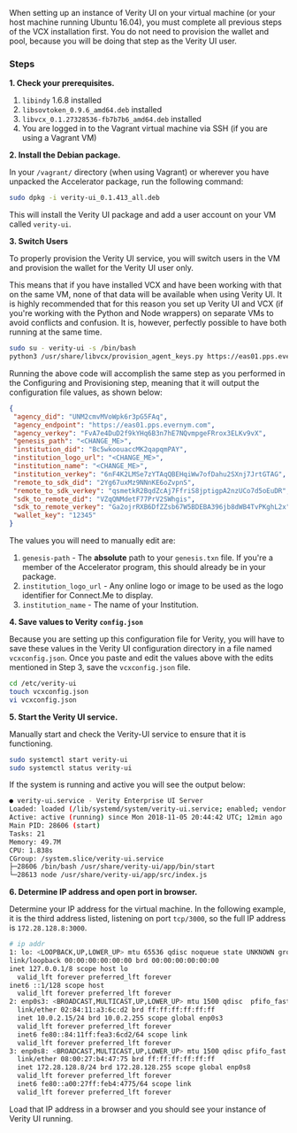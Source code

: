 When setting up an instance of Verity UI on your virtual machine (or your host machine running Ubuntu 16.04), you must complete all previous steps of the VCX installation first. You do not need to provision the wallet and pool, because you will be doing that step as the Verity UI user.

### Steps

**1. Check your prerequisites.**

1. `libindy` 1.6.8 installed
2. `libsovtoken_0.9.6_amd64.deb` installed
3. `libvcx_0.1.27328536-fb7b7b6_amd64.deb` installed
4. You are logged in to the Vagrant virtual machine via SSH (if you are using a Vagrant VM)

**2. Install the Debian package.**

In your `/vagrant/` directory (when using Vagrant) or wherever you have unpacked the Accelerator package, run the following command:

```bash
sudo dpkg -i verity-ui_0.1.413_all.deb
```

This will install the Verity UI package and add a user account on your VM called `verity-ui`.

**3. Switch Users**

To properly provision the Verity UI service, you will switch users in the VM and provision the wallet for the Verity UI user only.

This means that if you have installed VCX and have been working with that on the same VM, none of that data will be available when using Verity UI. It is highly recommended that for this reason you set up Verity UI and VCX (if you're working with the Python and Node wrappers) on separate VMs to avoid conflicts and confusion. It is, however, perfectly possible to have both running at the same time.

```bash
sudo su - verity-ui -s /bin/bash
python3 /usr/share/libvcx/provision_agent_keys.py https://eas01.pps.evernym.com 12345
```

Running the above code will accomplish the same step as you performed in the Configuring and Provisioning step,  <!--Where is this step?--> meaning that it will output the configuration file values, as shown below:

 ```json
{
  "agency_did": "UNM2cmvMVoWpk6r3pG5FAq",
  "agency_endpoint": "https://eas01.pps.evernym.com",
  "agency_verkey": "FvA7e4DuD2f9kYHq6B3n7hE7NQvmpgeFRrox3ELKv9vX",
  "genesis_path": "<CHANGE_ME>",
  "institution_did": "Bc5wkoouaccMK2qapqmPAY",
  "institution_logo_url": "<CHANGE_ME>",
  "institution_name": "<CHANGE_ME>",
  "institution_verkey": "6nF4K2LMSe7zYTAqQBEHqiWw7ofDahu2SXnj7JrtGTAG",
  "remote_to_sdk_did": "2Yg67uxMz9NNnKE6oZvpnS",
  "remote_to_sdk_verkey": "qsmetkR2BqdZcAj7FfriS8jptigpA2nzUCo7d5oEuDR",
  "sdk_to_remote_did": "VZqQNMdetF77PrV2SWhgis",
  "sdk_to_remote_verkey": "Ga2ojrRXB6DfZZsb67W5BDEBA396jb8dWB4TvPKghL2x",
  "wallet_key": "12345"
}
```
The values you will need to manually edit are:

1. `genesis-path` - The **absolute** path to your `genesis.txn` file. If you're a member of the Accelerator program, this should already be in your package.
2. `institution_logo_url` - Any online logo or image to be used as the logo identifier for Connect.Me to display.
3. `institution_name` - The name of your Institution.

**4. Save values to Verity `config.json`**

Because you are setting up this configuration file for Verity, you will have to save these values in the Verity UI configuration directory in a file named `vcxconfig.json`. Once you paste and edit the values above with the edits mentioned in Step 3, save the `vcxconfig.json` file.

```bash
cd /etc/verity-ui
touch vcxconfig.json
vi vcxconfig.json
```

**5. Start the Verity UI service.**

Manually start and check the Verity-UI service to ensure that it is functioning.

```bash
sudo systemctl start verity-ui
sudo systemctl status verity-ui
```

If the system is running and active you will see the output below:

```bash
● verity-ui.service - Verity Enterprise UI Server
Loaded: loaded (/lib/systemd/system/verity-ui.service; enabled; vendor preset: enabled)
Active: active (running) since Mon 2018-11-05 20:44:42 UTC; 12min ago
Main PID: 28606 (start)
Tasks: 21
Memory: 49.7M
CPU: 1.838s
CGroup: /system.slice/verity-ui.service
├─28606 /bin/bash /usr/share/verity-ui/app/bin/start
└─28613 node /usr/share/verity-ui/app/src/index.js
```

**6. Determine IP address and open port in browser.**

Determine your IP address for the virtual machine. In the following example, it is the third address listed, listening on port `tcp/3000`, so the full IP address is `172.28.128.8:3000`. <!--How do we know that it's the third address-->

```bash
# ip addr
1: lo: <LOOPBACK,UP,LOWER_UP> mtu 65536 qdisc noqueue state UNKNOWN group default qlen 1
link/loopback 00:00:00:00:00:00 brd 00:00:00:00:00:00
inet 127.0.0.1/8 scope host lo
  valid_lft forever preferred_lft forever
inet6 ::1/128 scope host
  valid_lft forever preferred_lft forever
2: enp0s3: <BROADCAST,MULTICAST,UP,LOWER_UP> mtu 1500 qdisc  pfifo_fast state UP group default qlen 1000
  link/ether 02:84:11:a3:6c:d2 brd ff:ff:ff:ff:ff:ff
  inet 10.0.2.15/24 brd 10.0.2.255 scope global enp0s3
  valid_lft forever preferred_lft forever
  inet6 fe80::84:11ff:fea3:6cd2/64 scope link
  valid_lft forever preferred_lft forever
3: enp0s8: <BROADCAST,MULTICAST,UP,LOWER_UP> mtu 1500 qdisc pfifo_fast state UP group default qlen 1000
  link/ether 08:00:27:b4:47:75 brd ff:ff:ff:ff:ff:ff
  inet 172.28.128.8/24 brd 172.28.128.255 scope global enp0s8
  valid_lft forever preferred_lft forever
  inet6 fe80::a00:27ff:feb4:4775/64 scope link
  valid_lft forever preferred_lft forever
```

Load that IP address in a browser and you should see your instance of Verity UI running.